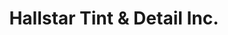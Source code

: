 ---
title: "Hallstar Tint & Detail Inc."
url: /laurel/hallstar-tint-und-detail-inc/
shop: Autoteile
---